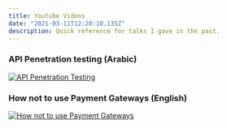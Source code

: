 ```yaml
---
title: Youtube Videos
date: "2021-03-11T12:20:10.135Z"
description: Quick reference for talks I gave in the past.
---
```


### API Penetration testing (Arabic)

[![API Penetration Testing](https://img.youtube.com/vi/4aR_7M6WEoU/0.jpg)](https://www.youtube.com/watch?v=4aR_7M6WEoU)

### How not to use Payment Gateways (English)

[![How not to use Payment Gateways](https://img.youtube.com/vi/ajjfD5wvB2w/0.jpg)](https://www.youtube.com/watch?v=ajjfD5wvB2w)
